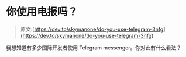 # 你使用电报吗？

> 原文:[https://dev.to/skymanone/do-you-use-telegram-3nfg](https://dev.to/skymanone/do-you-use-telegram-3nfg)

我想知道有多少国际开发者使用 Telegram messenger。你对此有什么看法？